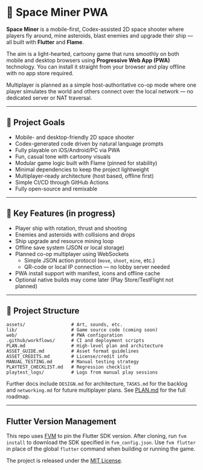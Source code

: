 # 🚀 Space Miner PWA

**Space Miner** is a mobile-first, Codex-assisted 2D space shooter where players
fly around, mine asteroids, blast enemies and upgrade their ship — all built
with **Flutter** and **Flame**.

The aim is a light-hearted, cartoony game that runs smoothly on both mobile and
desktop browsers using **Progressive Web App (PWA)** technology. You can
install it straight from your browser and play offline with no app store
required.

Multiplayer is planned as a simple host-authoritative co-op mode where one
player simulates the world and others connect over the local network — no
dedicated server or NAT traversal.

---

## 🎯 Project Goals

- Mobile- and desktop-friendly 2D space shooter
- Codex-generated code driven by natural language prompts
- Fully playable on iOS/Android/PC via PWA
- Fun, casual tone with cartoony visuals
- Modular game logic built with Flame (pinned for stability)
- Minimal dependencies to keep the project lightweight
- Multiplayer-ready architecture (host based, offline first)
- Simple CI/CD through GitHub Actions
- Fully open-source and remixable

---

## 🧩 Key Features (in progress)

- Player ship with rotation, thrust and shooting
- Enemies and asteroids with collisions and drops
- Ship upgrade and resource mining loop
- Offline save system (JSON or local storage)
- Planned co-op multiplayer using WebSockets
  - Simple JSON action protocol (`move`, `shoot`, `mine`, etc.)
  - QR-code or local IP connection — no lobby server needed
- PWA install support with manifest, icons and offline cache
- Optional native builds may come later (Play Store/TestFlight not planned)

---

## 📁 Project Structure

```text
assets/                 # Art, sounds, etc.
lib/                    # Game source code (coming soon)
web/                    # PWA configuration
.github/workflows/      # CI and deployment scripts
PLAN.md                 # High-level plan and architecture
ASSET_GUIDE.md          # Asset format guidelines
ASSET_CREDITS.md        # License/credit info
MANUAL_TESTING.md       # Manual testing strategy
PLAYTEST_CHECKLIST.md   # Regression checklist
playtest_logs/          # Logs from manual play sessions
```

Further docs include `DESIGN.md` for architecture, `TASKS.md` for the backlog and
`networking.md` for future multiplayer plans. See [PLAN.md](PLAN.md) for the full
roadmap.

---

## Flutter Version Management

This repo uses [FVM](https://fvm.app/) to pin the Flutter SDK version. After
cloning, run `fvm install` to download the SDK specified in `fvm_config.json`.
Use `fvm flutter` in place of the global `flutter` command when building or
running the game.

The project is released under the [MIT License](LICENSE).
